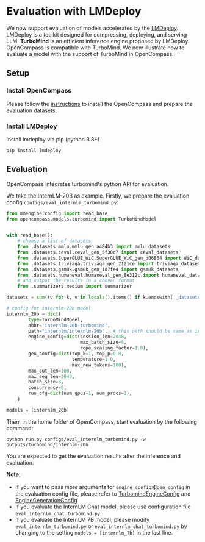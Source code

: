 # Evaluation with LMDeploy

We now support evaluation of models accelerated by the [LMDeploy](https://github.com/InternLM/lmdeploy). LMDeploy is a toolkit designed for compressing, deploying, and serving LLM. **TurboMind** is an efficient inference engine proposed by LMDeploy. OpenCompass is compatible with TurboMind. We now illustrate how to evaluate a model with the support of TurboMind in OpenCompass.

## Setup

### Install OpenCompass

Please follow the [instructions](https://opencompass.readthedocs.io/en/latest/get_started.html) to install the OpenCompass and prepare the evaluation datasets.

### Install LMDeploy

Install lmdeploy via pip (python 3.8+)

```shell
pip install lmdeploy
```

## Evaluation

OpenCompass integrates turbomind's python API for evaluation.

We take the InternLM-20B as example. Firstly, we prepare the evaluation config `configs/eval_internlm_turbomind.py`:

```python
from mmengine.config import read_base
from opencompass.models.turbomind import TurboMindModel


with read_base():
    # choose a list of datasets
    from .datasets.mmlu.mmlu_gen_a484b3 import mmlu_datasets
    from .datasets.ceval.ceval_gen_5f30c7 import ceval_datasets
    from .datasets.SuperGLUE_WiC.SuperGLUE_WiC_gen_d06864 import WiC_datasets
    from .datasets.triviaqa.triviaqa_gen_2121ce import triviaqa_datasets
    from .datasets.gsm8k.gsm8k_gen_1d7fe4 import gsm8k_datasets
    from .datasets.humaneval.humaneval_gen_8e312c import humaneval_datasets
    # and output the results in a chosen format
    from .summarizers.medium import summarizer

datasets = sum((v for k, v in locals().items() if k.endswith('_datasets')), [])

# config for internlm-20b model
internlm_20b = dict(
        type=TurboMindModel,
        abbr='internlm-20b-turbomind',
        path="internlm/internlm-20b",  # this path should be same as in huggingface
        engine_config=dict(session_len=2048,
                           max_batch_size=8,
                           rope_scaling_factor=1.0),
        gen_config=dict(top_k=1, top_p=0.8,
                        temperature=1.0,
                        max_new_tokens=100),
        max_out_len=100,
        max_seq_len=2048,
        batch_size=8,
        concurrency=8,
        run_cfg=dict(num_gpus=1, num_procs=1),
    )

models = [internlm_20b]
```

Then, in the home folder of OpenCompass, start evaluation by the following command:

```shell
python run.py configs/eval_internlm_turbomind.py -w outputs/turbomind/internlm-20b
```

You are expected to get the evaluation results after the inference and evaluation.

**Note**:

- If you want to pass more arguments for `engine_config`和`gen_config` in the evaluation config file, please refer to [TurbomindEngineConfig](https://lmdeploy.readthedocs.io/en/latest/inference/pipeline.html#turbomindengineconfig)
  and [EngineGenerationConfig](https://lmdeploy.readthedocs.io/en/latest/inference/pipeline.html#generationconfig)
- If you evaluate the InternLM Chat model, please use configuration file `eval_internlm_chat_turbomind.py`
- If you evaluate the InternLM 7B model, please modify `eval_internlm_turbomind.py` or `eval_internlm_chat_turbomind.py` by changing to the setting `models = [internlm_7b]` in the last line.
